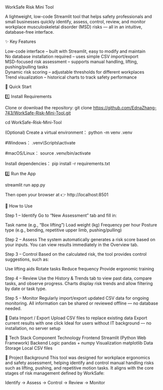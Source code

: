 WorkSafe Risk Mini Tool

A lightweight, low-code Streamlit tool that helps safety professionals and small businesses quickly identify, assess, control, review, and monitor workplace musculoskeletal disorder (MSD) risks — all in an intuitive, database-free interface.


✨ Key Features

Low-code interface – built with Streamlit, easy to modify and maintain  
No database installation required – uses simple CSV import/export  
MSD-focused risk assessment – supports manual handling, lifting, pushing/pulling tasks  
Dynamic risk scoring – adjustable thresholds for different workplaces  
Trend visualization – historical charts to track safety performance  


🚀 Quick Start

1️⃣ Install Requirements

Clone or download the repository:
git clone https://github.com/EdnaZhang-743/WorkSafe-Risk-Mini-Tool.git

cd WorkSafe-Risk-Mini-Tool

(Optional) Create a virtual environment：
python -m venv .venv

#Windows：
.venv\Scripts\activate

#macOS/Linux：
source .venv/bin/activate

Install dependencies：
pip install -r requirements.txt


2️⃣ Run the App

streamlit run app.py

Then open your browser at 👉 http://localhost:8501


🧭 How to Use

Step 1 – Identify
Go to “New Assessment” tab and fill in:

Task name (e.g., “Box lifting”)
Load weight (kg)
Frequency per hour
Posture type (e.g., bending, repetitive upper limb, pushing/pulling)

Step 2 – Assess
The system automatically generates a risk score based on your inputs.
You can view results immediately in the Overview tab.

Step 3 – Control
Based on the calculated risk, the tool provides control suggestions, such as:

Use lifting aids
Rotate tasks
Reduce frequency
Provide ergonomic training

Step 4 – Review
Use the History & Trends tab to view past data, compare tasks, and observe progress.
Charts display risk trends and allow filtering by date or task type.

Step 5 – Monitor
Regularly import/export updated CSV data for ongoing monitoring.
All information can be shared or reviewed offline — no database needed.


💾 Data Import / Export
Upload CSV files to replace existing data
Export current results with one click
Ideal for users without IT background — no installation, no server setup


🧩 Tech Stack
Component	Technology
Frontend	Streamlit (Python Web Framework)
Backend Logic	pandas + numpy
Visualization	matplotlib
Data Storage	Local CSV files


🧠 Project Background
This tool was designed for workplace ergonomics and safety assessment, helping identify and control manual handling risks such as lifting, pushing, and repetitive motion tasks.
It aligns with the core stages of risk management defined by WorkSafe:

Identify → Assess → Control → Review → Monitor
